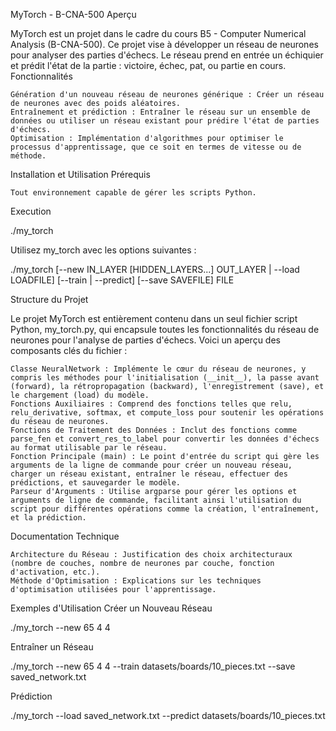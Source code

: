 MyTorch - B-CNA-500
Aperçu

MyTorch est un projet dans le cadre du cours B5 - Computer Numerical Analysis (B-CNA-500). Ce projet vise à développer un réseau de neurones pour analyser des parties d'échecs. Le réseau prend en entrée un échiquier et prédit l'état de la partie : victoire, échec, pat, ou partie en cours.
Fonctionnalités

    Génération d'un nouveau réseau de neurones générique : Créer un réseau de neurones avec des poids aléatoires.
    Entraînement et prédiction : Entraîner le réseau sur un ensemble de données ou utiliser un réseau existant pour prédire l'état de parties d'échecs.
    Optimisation : Implémentation d'algorithmes pour optimiser le processus d'apprentissage, que ce soit en termes de vitesse ou de méthode.

Installation et Utilisation
Prérequis

    Tout environnement capable de gérer les scripts Python.

Execution

./my_torch

Utilisez my_torch avec les options suivantes :

./my_torch [--new IN_LAYER [HIDDEN_LAYERS...] OUT_LAYER | --load LOADFILE] [--train | --predict] [--save SAVEFILE] FILE

Structure du Projet

Le projet MyTorch est entièrement contenu dans un seul fichier script Python, my_torch.py, qui encapsule toutes les fonctionnalités du réseau de neurones pour l'analyse de parties d'échecs. Voici un aperçu des composants clés du fichier :

    Classe NeuralNetwork : Implémente le cœur du réseau de neurones, y compris les méthodes pour l'initialisation (__init__), la passe avant (forward), la rétropropagation (backward), l'enregistrement (save), et le chargement (load) du modèle.
    Fonctions Auxiliaires : Comprend des fonctions telles que relu, relu_derivative, softmax, et compute_loss pour soutenir les opérations du réseau de neurones.
    Fonctions de Traitement des Données : Inclut des fonctions comme parse_fen et convert_res_to_label pour convertir les données d'échecs au format utilisable par le réseau.
    Fonction Principale (main) : Le point d'entrée du script qui gère les arguments de la ligne de commande pour créer un nouveau réseau, charger un réseau existant, entraîner le réseau, effectuer des prédictions, et sauvegarder le modèle.
    Parseur d'Arguments : Utilise argparse pour gérer les options et arguments de ligne de commande, facilitant ainsi l'utilisation du script pour différentes opérations comme la création, l'entraînement, et la prédiction.

Documentation Technique

    Architecture du Réseau : Justification des choix architecturaux (nombre de couches, nombre de neurones par couche, fonction d'activation, etc.).
    Méthode d'Optimisation : Explications sur les techniques d'optimisation utilisées pour l'apprentissage.

Exemples d'Utilisation
Créer un Nouveau Réseau

./my_torch --new 65 4 4

Entraîner un Réseau

./my_torch --new 65 4 4 --train datasets/boards/10_pieces.txt --save saved_network.txt

Prédiction

./my_torch --load saved_network.txt --predict datasets/boards/10_pieces.txt
